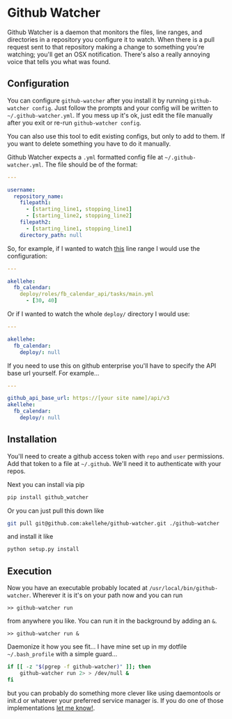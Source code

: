 Github Watcher
==============

Github Watcher is a daemon that monitors the files, line ranges, and directories in a repository you configure it to watch. When there is a pull request sent to that repository making a change to something you're watching; you'll get an OSX notification. There's also a really annoying voice that tells you what was found.


Configuration
-------------

You can configure `github-watcher` after you install it by running `github-watcher config`. Just follow the prompts and your config will be written to `~/.github-watcher.yml`. If you mess up it's ok, just edit the file manually after you exit or re-run `github-watcher config`.

You can also use this tool to edit existing configs, but only to add to them. If you want to delete something you have to do it manually.

Github Watcher expects a `.yml` formatted config file at `~/.github-watcher.yml`. The file should be of the format:

```yaml
---

username:
  repository_name:
    filepath1:
      - [starting_line1, stopping_line1]
      - [starting_line2, stopping_line2]
    filepath2:
      - [starting_line1, stopping_line1]
    directory_path: null
```

So, for example, if I wanted to watch [this](https://github.com/akellehe/fb_calendar/blob/8cc6e867aa67732fab869872eec7586fd1a9c0c2/deploy/roles/fb_calendar_api/tasks/main.yml#L30-L40) line range I would use the configuration:

```yaml
---

akellehe:
  fb_calendar:
    deploy/roles/fb_calendar_api/tasks/main.yml
      - [30, 40]
```

Or if I wanted to watch the whole `deploy/` directory I would use:

```yaml
---

akellehe:
  fb_calendar:
    deploy/: null
```

If you need to use this on github enterprise you'll have to specify the API base url yourself. For example...

```yaml
---

github_api_base_url: https://[your site name]/api/v3
akellehe:
  fb_calendar:
    deploy/: null

```


Installation
------------

You'll need to create a github access token with `repo` and `user` permissions. Add that token to a file at `~/.github`. We'll need it to authenticate with your repos.

Next you can install via pip

```bash
pip install github_watcher
```

Or you can just pull this down like

```bash
git pull git@github.com:akellehe/github-watcher.git ./github-watcher
```

and install it like

```bash
python setup.py install
```


Execution
---------

Now you have an executable probably located at `/usr/local/bin/github-watcher`. Wherever it is it's on your path now and you can run

```
>> github-watcher run
```

from anywhere you like. You can run it in the background by adding an `&`.

```
>> github-watcher run &
```

Daemonize it how you see fit... I have mine set up in my dotfile `~/.bash_profile` with a simple guard...

```bash
if [[ -z "$(pgrep -f github-watcher)" ]]; then
    github-watcher run 2> > /dev/null &
fi
```

but you can probably do something more clever like using daemontools or init.d or whatever your preferred service manager is. If you do one of those implementations [let me know!](mailto:keats.kelleher@gmail.com).

